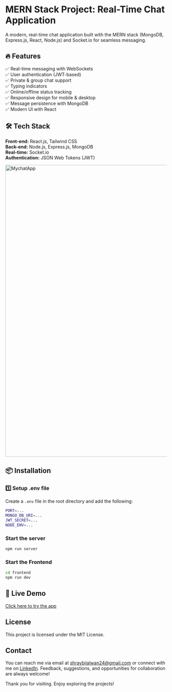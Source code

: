 <h1>MERN Stack Project: Real-Time Chat Application</h1>

A modern, real-time chat application built with the MERN stack (MongoDB, Express.js, React, Node.js) and Socket.io for seamless messaging.

## 🔥 Features  
✅ Real-time messaging with WebSockets  
✅ User authentication (JWT-based)  
✅ Private & group chat support  
✅ Typing indicators  
✅ Online/offline status tracking  
✅ Responsive design for mobile & desktop  
✅ Message persistence with MongoDB  
✅ Modern UI with React  

## 🛠️ Tech Stack  
**Front-end:** React.js, Tailwind CSS  
**Back-end:** Node.js, Express.js, MongoDB  
**Real-time:** Socket.io  
**Authentication:** JSON Web Tokens (JWT)  


<img width="908" alt="MychatApp" src="https://github.com/user-attachments/assets/30c83cb5-2076-4c9a-8ad8-c09605ebc621" />

## 📦 Installation  

### 1️⃣ Setup .env file  
Create a `.env` file in the root directory and add the following:  

```bash
PORT=...
MONGO_DB_URI=...
JWT_SECRET=...
NODE_ENV=...
```

### Start the server
```bash
npm run server
```
### Start the Frontend
```bash
cd frontend
npm run dev
```
## 🚀 Live Demo  
[Click here to try the app](https://chat-app-4o0w.onrender.com/login)  

## License<br>
This project is licensed under the MIT License.

## Contact<br>
You can reach me via email at <shraybijalwan24@gmail.com> or connect with me on [LinkedIn](https://www.linkedin.com/in/shray-bijalwan-207926288). Feedback, suggestions, and opportunities for collaboration are always welcome!

Thank you for visiting. Enjoy exploring the projects!